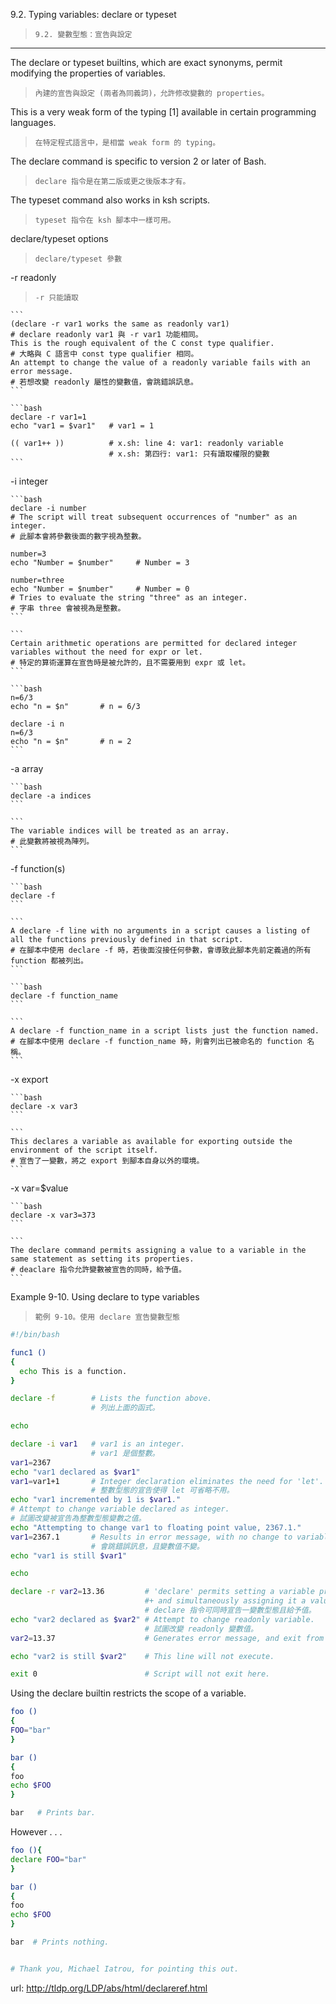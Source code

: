 9.2. Typing variables: declare or typeset
>`9.2. 變數型態：宣告與設定`

---

The declare or typeset builtins, which are exact synonyms, permit modifying the properties of variables. 
>`內建的宣告與設定 (兩者為同義詞)，允許修改變數的 properties。`

This is a very weak form of the typing [1] available in certain programming languages. 
>`在特定程式語言中，是相當 weak form 的 typing。`

The declare command is specific to version 2 or later of Bash. 
>`declare 指令是在第二版或更之後版本才有。`

The typeset command also works in ksh scripts.
>`typeset 指令在 ksh 腳本中一樣可用。`

declare/typeset options
>`declare/typeset 參數`

-r readonly
>`-r 只能讀取`

    ```
    (declare -r var1 works the same as readonly var1)
    # declare readonly var1 與 -r var1 功能相同。
    This is the rough equivalent of the C const type qualifier. 
    # 大略與 C 語言中 const type qualifier 相同。
    An attempt to change the value of a readonly variable fails with an error message.
    # 若想改變 readonly 屬性的變數值，會跳錯誤訊息。
    ```
    
    ```bash
    declare -r var1=1
    echo "var1 = $var1"   # var1 = 1

    (( var1++ ))          # x.sh: line 4: var1: readonly variable
                          # x.sh: 第四行: var1: 只有讀取權限的變數
    ```

-i integer

    ```bash
    declare -i number
    # The script will treat subsequent occurrences of "number" as an integer.	
    # 此腳本會將參數後面的數字視為整數。

    number=3
    echo "Number = $number"     # Number = 3

    number=three
    echo "Number = $number"     # Number = 0
    # Tries to evaluate the string "three" as an integer.
    # 字串 three 會被視為是整數。
    ```

    ```
    Certain arithmetic operations are permitted for declared integer variables without the need for expr or let.
    # 特定的算術運算在宣告時是被允許的，且不需要用到 expr 或 let。
    ```
    
    ```bash
    n=6/3
    echo "n = $n"       # n = 6/3

    declare -i n
    n=6/3
    echo "n = $n"       # n = 2
    ```
    
-a array

    ```bash
    declare -a indices
    ```
    
    ```
    The variable indices will be treated as an array.
    # 此變數將被視為陣列。
    ```
    
-f function(s)

    ```bash
    declare -f
    ```
    
    ```
    A declare -f line with no arguments in a script causes a listing of all the functions previously defined in that script.
    # 在腳本中使用 declare -f 時，若後面沒接任何參數，會導致此腳本先前定義過的所有 function 都被列出。
    ```
    
    ```bash
    declare -f function_name
    ```
    
    ```
    A declare -f function_name in a script lists just the function named.
    # 在腳本中使用 declare -f function_name 時，則會列出已被命名的 function 名稱。 
    ```
    
-x export

    ```bash
    declare -x var3
    ```
    
    ```
    This declares a variable as available for exporting outside the environment of the script itself.
    # 宣告了一變數，將之 export 到腳本自身以外的環境。
    ```
    
-x var=$value

    ```bash
    declare -x var3=373
    ```
    
    ```
    The declare command permits assigning a value to a variable in the same statement as setting its properties.
    # deaclare 指令允許變數被宣告的同時，給予值。
    ```
    
Example 9-10. Using declare to type variables
>`範例 9-10。使用 declare 宣告變數型態`

```bash
#!/bin/bash

func1 ()
{
  echo This is a function.
}

declare -f        # Lists the function above.
                  # 列出上面的函式。

echo

declare -i var1   # var1 is an integer.
                  # var1 是個整數。
var1=2367
echo "var1 declared as $var1"
var1=var1+1       # Integer declaration eliminates the need for 'let'.
                  # 整數型態的宣告使得 let 可省略不用。
echo "var1 incremented by 1 is $var1."
# Attempt to change variable declared as integer.
# 試圖改變被宣告為整數型態變數之值。
echo "Attempting to change var1 to floating point value, 2367.1."
var1=2367.1       # Results in error message, with no change to variable.
                  # 會跳錯誤訊息，且變數值不變。
echo "var1 is still $var1"

echo

declare -r var2=13.36         # 'declare' permits setting a variable property
                              #+ and simultaneously assigning it a value.
                              # declare 指令可同時宣告一變數型態且給予值。
echo "var2 declared as $var2" # Attempt to change readonly variable.
                              # 試圖改變 readonly 變數值。
var2=13.37                    # Generates error message, and exit from script.

echo "var2 is still $var2"    # This line will not execute.

exit 0                        # Script will not exit here.
```

Using the declare builtin restricts the scope of a variable. 

```bash
foo ()
{
FOO="bar"
}

bar ()
{
foo
echo $FOO
}

bar   # Prints bar.
```

However . . . 

```bash
foo (){
declare FOO="bar"
}

bar ()
{
foo
echo $FOO
}

bar  # Prints nothing.


# Thank you, Michael Iatrou, for pointing this out.
```

url: http://tldp.org/LDP/abs/html/declareref.html
